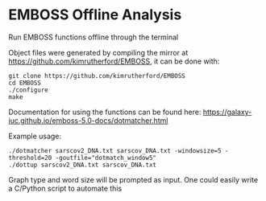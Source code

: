 # EMBOSS Offline Analysis
Run EMBOSS functions offline through the terminal

Object files were generated by compiling the mirror at https://github.com/kimrutherford/EMBOSS, it can be done with:
```
git clone https://github.com/kimrutherford/EMBOSS
cd EMBOSS
./configure
make
```

Documentation for using the functions can be found here: https://galaxy-iuc.github.io/emboss-5.0-docs/dotmatcher.html

Example usage:
```
./dotmatcher sarscov2_DNA.txt sarscov_DNA.txt -windowsize=5 -threshold=20 -goutfile="dotmatch_window5"
./dottup sarscov2_DNA.txt sarscov_DNA.txt

```
Graph type and word size will be prompted as input. One could easily write a C/Python script to automate this



